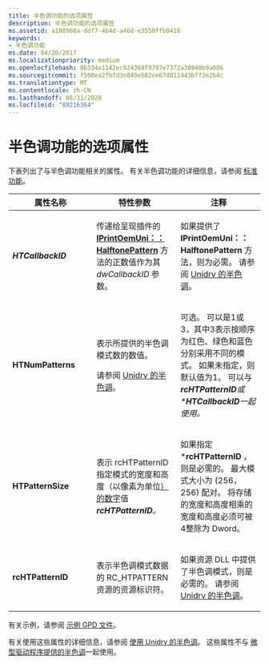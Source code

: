 ```yaml
---
title: 半色调功能的选项属性
description: 半色调功能的选项属性
ms.assetid: a188908a-ddf7-4b4d-a46d-e3550ffb0418
keywords:
- 半色调功能
ms.date: 04/20/2017
ms.localizationpriority: medium
ms.openlocfilehash: 0b334a1142ec924368f9797e7372a38940b9a086
ms.sourcegitcommit: f500ea2fbfd3e849eb82ee67d011443bff3e2b4c
ms.translationtype: MT
ms.contentlocale: zh-CN
ms.lasthandoff: 08/31/2020
ms.locfileid: "89216364"
---
```

# <a name="option-attributes-for-the-halftone-feature"></a>半色调功能的选项属性





下表列出了与半色调功能相关的属性。 有关半色调功能的详细信息，请参阅 [标准功能](standard-features.md)。

<table>
<colgroup>
<col width="33%" />
<col width="33%" />
<col width="33%" />
</colgroup>
<thead>
<tr class="header">
<th>属性名称</th>
<th>特性参数</th>
<th>注释</th>
</tr>
</thead>
<tbody>
<tr class="odd">
<td><p><em><strong>HTCallbackID</strong></p></td>
<td><p>传递给呈现插件的 <a href="https://docs.microsoft.com/windows-hardware/drivers/ddi/prcomoem/nf-prcomoem-iprintoemuni-halftonepattern" data-raw-source="[&lt;strong&gt;IPrintOemUni::HalftonePattern&lt;/strong&gt;](/windows-hardware/drivers/ddi/prcomoem/nf-prcomoem-iprintoemuni-halftonepattern)"><strong>IPrintOemUni：： HalftonePattern</strong></a> 方法的正数值作为其 <em>dwCallbackID</em> 参数。</p></td>
<td><p>如果提供了 <strong>IPrintOemUni：： HalftonePattern</strong> 方法，则为必需。 请参阅 <a href="halftoning-with-unidrv.md" data-raw-source="[Halftoning with Unidrv](halftoning-with-unidrv.md)">Unidrv 的半色调</a>。</p></td>
</tr>
<tr class="even">
<td><p></em><strong>HTNumPatterns</strong></p></td>
<td><p>表示所提供的半色调模式数的数值。</p>
<p>请参阅 <a href="halftoning-with-unidrv.md" data-raw-source="[Halftoning with Unidrv](halftoning-with-unidrv.md)">Unidrv 的半色调</a>。</p></td>
<td><p>可选。 可以是1或3，其中3表示按顺序为红色、绿色和蓝色分别采用不同的模式。 如果未指定，则默认值为1。 可以与 <em> <strong>rcHTPatternID</strong>或 *<strong>HTCallbackID</strong>一起使用。</p></td>
</tr>
<tr class="odd">
<td><p></em><strong>HTPatternSize</strong></p></td>
<td><p>表示 rcHTPatternID 指定模式的宽度和高度（以像素为单位<a href="pairs.md" data-raw-source="[Pair](pairs.md)">）的数字</a>值 <em> <strong>rcHTPatternID</strong>。</p></td>
<td><p>如果指定 *<strong>rcHTPatternID</strong> ，则是必需的。 最大模式大小为 (256，256) 配对。 将存储的宽度和高度相乘的宽度和高度必须可被4整除为 Dword。</p></td>
</tr>
<tr class="even">
<td><p></em><strong>rcHTPatternID</strong></p></td>
<td><p>表示半色调模式数据的 RC_HTPATTERN 资源的资源标识符。</p></td>
<td><p>如果资源 DLL 中提供了半色调模式，则是必需的。 请参阅 <a href="halftoning-with-unidrv.md" data-raw-source="[Halftoning with Unidrv](halftoning-with-unidrv.md)">Unidrv 的半色调</a>。</p></td>
</tr>
</tbody>
</table>

 

有关示例，请参阅 [示例 GPD 文件](sample-gpd-files.md)。

有关使用这些属性的详细信息，请参阅 [使用 Unidrv 的半色调](halftoning-with-unidrv.md)。 这些属性不与 [微型驱动程序提供的半色调](minidriver-supplied-halftoning.md)一起使用。

 

